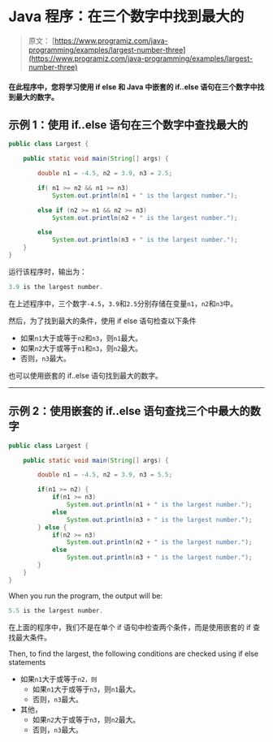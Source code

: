 # Java 程序：在三个数字中找到最大的

> 原文： [https://www.programiz.com/java-programming/examples/largest-number-three](https://www.programiz.com/java-programming/examples/largest-number-three)

#### 在此程序中，您将学习使用 if else 和 Java 中嵌套的 if..else 语句在三个数字中找到最大的数字。

## 示例 1：使用 if..else 语句在三个数字中查找最大的

```java
public class Largest {

    public static void main(String[] args) {

        double n1 = -4.5, n2 = 3.9, n3 = 2.5;

        if( n1 >= n2 && n1 >= n3)
            System.out.println(n1 + " is the largest number.");

        else if (n2 >= n1 && n2 >= n3)
            System.out.println(n2 + " is the largest number.");

        else
            System.out.println(n3 + " is the largest number.");
    }
}
```

运行该程序时，输出为：

```java
3.9 is the largest number.
```

在上述程序中，三个数字`-4.5`，`3.9`和`2.5`分别存储在变量`n1`，`n2`和`n3`中。

然后，为了找到最大的条件，使用 if else 语句检查以下条件

*   如果`n1`大于或等于`n2`和`n3`，则`n1`最大。
*   如果`n2`大于或等于`n1`和`n3`，则`n2`最大。
*   否则，`n3`最大。

也可以使用嵌套的 if..else 语句找到最大的数字。

* * *

## 示例 2：使用嵌套的 if..else 语句查找三个中最大的数字

```java
public class Largest {

    public static void main(String[] args) {

        double n1 = -4.5, n2 = 3.9, n3 = 5.5;

        if(n1 >= n2) {
            if(n1 >= n3)
                System.out.println(n1 + " is the largest number.");
            else
                System.out.println(n3 + " is the largest number.");
        } else {
            if(n2 >= n3)
                System.out.println(n2 + " is the largest number.");
            else
                System.out.println(n3 + " is the largest number.");
        }
    }
}
```

When you run the program, the output will be:

```java
5.5 is the largest number.
```

在上面的程序中，我们不是在单个 if 语句中检查两个条件，而是使用嵌套的 if 查找最大条件。

Then, to find the largest, the following conditions are checked using if else statements

*   如果`n1`大于或等于`n2，则`
    *   如果`n1`大于或等于`n3`，则`n1`最大。
    *   否则，`n3`最大。
*   其他，
    *   如果`n2`大于或等于`n3`，则`n2`最大。
    *   否则，`n3`最大。